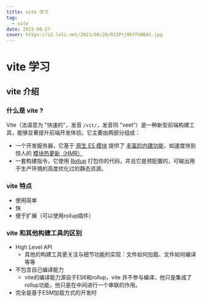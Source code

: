```yaml
---
title: vite 学习
tag:
  - vite
date: 2023-08-27
cover: https://s2.loli.net/2023/08/28/RJIPrjOkfFGNDAl.jpg
---
```


# vite 学习

## vite 介绍

### 什么是 vite ?
Vite（法语意为 "快速的"，发音 `/vit/`，发音同 "veet"）是一种新型前端构建工具，能够显著提升前端开发体验。它主要由两部分组成：
- 一个开发服务器，它基于 [原生 ES 模块](https://developer.mozilla.org/en-US/docs/Web/JavaScript/Guide/Modules) 提供了 [丰富的内建功能](https://cn.vitejs.dev/guide/features.html)，如速度快到惊人的 [模块热更新（HMR）](https://cn.vitejs.dev/guide/features.html#hot-module-replacement)
- 一套构建指令，它使用 [Rollup](https://rollupjs.org/) 打包你的代码，并且它是预配置的，可输出用于生产环境的高度优化过的静态资源。

### vite 特点
- 使用简单
- 快
- 便于扩展（可以使用rollup插件）

### vite 和其他构建工具的区别
- High Level API
	- 其他的构建工具更关注与细节功能的实现：文件如何加载、文件如何编译等等
- 不包含自己编译能力
	- vite的编译能力源自于ES6和rollup，vite 并不参与编译，他只是集成了rollup功能，他只是在中间进行一个串联的作用。
- 完全是基于ESM加载方式的开发时

